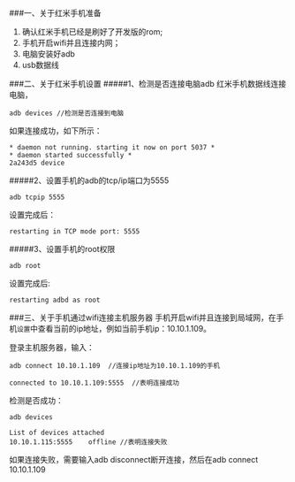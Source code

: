 ###一、关于红米手机准备

1. 确认红米手机已经是刷好了开发版的rom;
2. 手机开启wifi并且连接内网；
3. 电脑安装好adb
4. usb数据线

###二、关于红米手机设置
#####1、检测是否连接电脑adb
红米手机数据线连接电脑，

```
adb devices //检测是否连接到电脑
```
如果连接成功，如下所示：

```
* daemon not running. starting it now on port 5037 *
* daemon started successfully *
2a243d5	device
```

#####2、设置手机的adb的tcp/ip端口为5555
```
adb tcpip 5555
```
设置完成后：

```
restarting in TCP mode port: 5555
```
#####3、设置手机的root权限
```
adb root
```
设置完成后:

```
restarting adbd as root
```
###三、关于手机通过wifi连接主机服务器
手机开启wifi并且连接到局域网，在手机`设置`中查看当前的ip地址，例如当前手机ip：10.10.1.109。

登录主机服务器，输入：

```
adb connect 10.10.1.109  //连接ip地址为10.10.1.109的手机
```

```
connected to 10.10.1.109:5555  //表明连接成功
```

检测是否成功：

```
adb devices
```
```
List of devices attached
10.10.1.115:5555	offline	//表明连接失败
```
如果连接失败，需要输入adb disconnect断开连接，然后在adb connect 10.10.1.109






